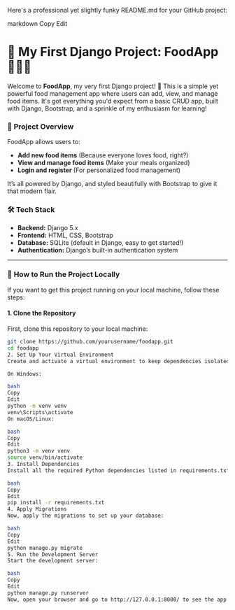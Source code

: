 Here's a professional yet slightly funky README.md for your GitHub project:

markdown
Copy
Edit
# 🎉 **My First Django Project: FoodApp** 🍔🍕🥗

Welcome to **FoodApp**, my very first Django project! 🎉 This is a simple yet powerful food management app where users can add, view, and manage food items. It's got everything you'd expect from a basic CRUD app, built with Django, Bootstrap, and a sprinkle of my enthusiasm for learning!

### 🚀 **Project Overview**

FoodApp allows users to:

- **Add new food items** (Because everyone loves food, right?)
- **View and manage food items** (Make your meals organized)
- **Login and register** (For personalized food management)

It’s all powered by Django, and styled beautifully with Bootstrap to give it that modern flair.

### 🛠️ **Tech Stack**

- **Backend:** Django 5.x
- **Frontend:** HTML, CSS, Bootstrap
- **Database:** SQLite (default in Django, easy to get started!)
- **Authentication:** Django’s built-in authentication system

---

### 📝 **How to Run the Project Locally**

If you want to get this project running on your local machine, follow these steps:

#### 1. **Clone the Repository**

First, clone this repository to your local machine:

```bash
git clone https://github.com/yourusername/foodapp.git
cd foodapp
2. Set Up Your Virtual Environment
Create and activate a virtual environment to keep dependencies isolated:

On Windows:

bash
Copy
Edit
python -m venv venv
venv\Scripts\activate
On macOS/Linux:

bash
Copy
Edit
python3 -m venv venv
source venv/bin/activate
3. Install Dependencies
Install all the required Python dependencies listed in requirements.txt:

bash
Copy
Edit
pip install -r requirements.txt
4. Apply Migrations
Now, apply the migrations to set up your database:

bash
Copy
Edit
python manage.py migrate
5. Run the Development Server
Start the development server:

bash
Copy
Edit
python manage.py runserver
Now, open your browser and go to http://127.0.0.1:8000/ to see the app in action!

